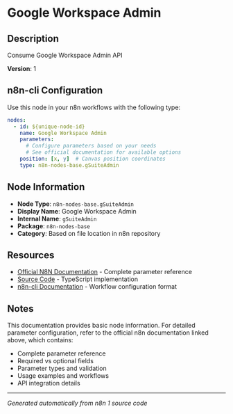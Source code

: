 # Google Workspace Admin

## Description

Consume Google Workspace Admin API

**Version**: 1

## n8n-cli Configuration

Use this node in your n8n workflows with the following type:

```yaml
nodes:
  - id: ${unique-node-id}
    name: Google Workspace Admin
    parameters:
      # Configure parameters based on your needs
      # See official documentation for available options
    position: [x, y]  # Canvas position coordinates
    type: n8n-nodes-base.gSuiteAdmin
```

## Node Information

- **Node Type**: `n8n-nodes-base.gSuiteAdmin`
- **Display Name**: Google Workspace Admin
- **Internal Name**: `gSuiteAdmin`
- **Package**: `n8n-nodes-base`
- **Category**: Based on file location in n8n repository

## Resources

- [Official N8N Documentation](https://docs.n8n.io/integrations/builtin/app-nodes/n8n-nodes-base.gsuiteadmin/) - Complete parameter reference
- [Source Code](https://github.com/n8n-io/n8n/blob/master/packages/nodes-base/nodes/Google/GSuiteAdmin/GSuiteAdmin.node.ts) - TypeScript implementation
- [n8n-cli Documentation](https://github.com/edenreich/n8n-cli) - Workflow configuration format

## Notes

This documentation provides basic node information. For detailed parameter configuration, 
refer to the official n8n documentation linked above, which contains:

- Complete parameter reference
- Required vs optional fields
- Parameter types and validation
- Usage examples and workflows
- API integration details

---
*Generated automatically from n8n 1 source code*
